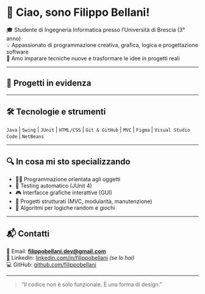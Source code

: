 # 👋 Ciao, sono Filippo Bellani!

🎓 Studente di Ingegneria Informatica presso l’Università di Brescia (3° anno)  
💡 Appassionato di programmazione creativa, grafica, logica e progettazione software  
🧠 Amo imparare tecniche nuove e trasformare le idee in progetti reali  

---

## 🚀 Progetti in evidenza


---

## 🛠️ Tecnologie e strumenti

`Java` | `Swing` | `JUnit` | `HTML/CSS` | `Git & GitHub` | `MVC` | `Figma` | `Visual Studio Code` | `NetBeans`

---

## 🔍 In cosa mi sto specializzando

- 👨‍💻 Programmazione orientata agli oggetti
- 🧪 Testing automatico (JUnit 4)
- 🎮 Interfacce grafiche interattive (GUI)
- 🧩 Progetti strutturati (MVC, modularità, manutenzione)
- 🎲 Algoritmi per logiche random e giochi

---

## 📬 Contatti

📧 Email: **filippobellani.dev@gmail.com**  
🔗 LinkedIn: [linkedin.com/in/filippobellani](https://linkedin.com/in/filippobellani) *(se lo hai)*  
💻 GitHub: [github.com/filippobellani](https://github.com/filippobellani)

---

> “Il codice non è solo funzionale. È una forma di design.”

